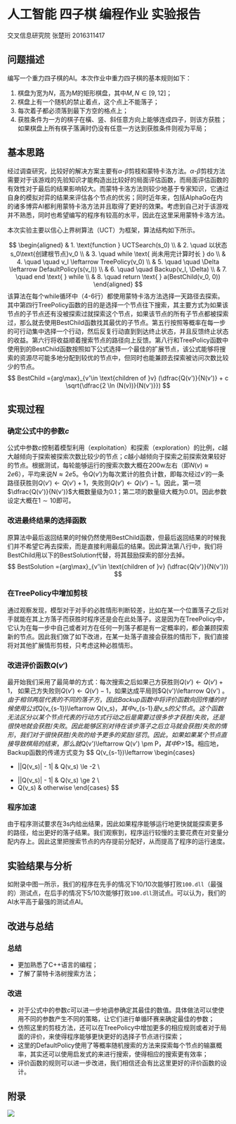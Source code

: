 # 人工智能 四子棋 编程作业 实验报告

交叉信息研究院 张楚珩 2016311417

## 问题描述

编写一个重力四子棋的AI。本次作业中重力四子棋的基本规则如下：

1. 棋盘为宽为$N$，高为$M$的矩形棋盘，其中$M,N\in[9, 12]$；
2. 棋盘上有一个随机的禁止着点，这个点上不能落子；
3. 每次着子都必须落到最下方空的格点上；
4. 获胜条件为一方的棋子在橫、竖、斜任意方向上能够连成四子，则该方获胜；如果棋盘上所有棋子落满时仍没有任意一方达到获胜条件则视为平局；

## 基本思路

经过调查研究，比较好的解决方案主要有$\alpha$-$\beta$剪枝和蒙特卡洛方法。$\alpha$-$\beta$剪枝方法需要对于该游戏的先验知识才能构造出比较好的局面评估函数，而局面评估函数的有效性对于最后的结果影响较大。而蒙特卡洛方法则较少地基于专家知识，它通过自身的模拟对弈的结果来评估各个节点的优劣；同时近年来，包括AlphaGo在内的诸多博弈AI都利用蒙特卡洛方法并且取得了更好的效果。考虑到自己对于该游戏并不熟悉，同时也希望编写的程序有较高的水平，因此在这里采用蒙特卡洛方法。

本次实验主要以信心上界树算法（UCT）为框架，算法结构如下所示。


$$
\begin{aligned}
& 1. \text{function } UCTSearch(s_0) \\
& 2. \quad 以状态 s_0\text{创建根节点}v_0 \\
& 3. \quad while \text{ 尚未用完计算时长 } do \\
& 4. \quad \quad v_l \leftarrow TreePolicy(v_0) \\
& 5. \quad \quad \Delta \leftarrow DefaultPolicy(s(v_l)) \\
& 6. \quad \quad Backup(v_l, \Delta) \\
& 7. \quad end \text{ } while \\
& 8. \quad return \text{ } a(BestChild(v_0, 0))
\end{aligned}
$$
该算法在每个while循环中（4-6行）都使用蒙特卡洛方法选择一天路径去探索。其中第四行TreePolicy函数的目的是选择一个节点往下搜索，其主要方式为如果该节点的子节点还有没被探索过就探索这个节点，如果该节点的所有子节点都被探索过，那么就去使用BestChild函数找其最优的子节点。第五行按照等概率在每一步的可行动集中选择一个行动，然后反复行动直到到达终止状态，并且反馈终止状态的收益。第六行将收益顺着搜索节点的路径向上反馈。第八行和TreePolicy函数中使用到的BestChild函数按照如下公式选择一个最佳的扩展节点，该公式能够将搜索的资源尽可能多地分配到较优的节点中，但同时也能兼顾去探索被访问次数比较少的节点。
$$
BestChild ={arg\max}_{v'\in \text{children of }v} (\dfrac{Q(v')}{N(v')} + c \sqrt{\dfrac{2 \ln (N(v))}{N(v')}})
$$

## 实现过程

### 确定公式中的参数$c$

公式中参数$c$控制着模型利用（exploitation）和探索（exploration）的比例，$c$越大越倾向于探索被探索次数比较少的节点；$c$越小越倾向于探索之前探索效果较好的节点。根据测试，每轮能够运行的搜索次数大概在200w左右（即$N(v)\approx2e6$），平均来说$N\approx 2e5$。令$Q(v')$为每次累计的胜负计数，即每次经过$v'$的一条路径获胜则$Q(v')\leftarrow Q(v') + 1$，失败则$Q(v')\leftarrow Q(v') - 1$。因此，第一项$\dfrac{Q(v')}{N(v')}$大概数量级为$0.1$；第二项的数量级大概为$0.01$。因此参数设定大概在$1\sim 10$即可。

### 改进最终结果的选择函数

原算法中最后返回结果的时候仍然使用BestChild函数，但最后返回结果的时候我们并不希望它再去探索，而是直接利用最后的结果。因此算法第八行中，我们将BestChild用以下的BestSolution代替，将其鼓励探索的部分去掉。
$$
BestSolution ={arg\max}_{v'\in \text{children of }v} (\dfrac{Q(v')}{N(v')})
$$

### 在TreePolicy中增加剪枝

通过观察发现，模型对于对手的必胜情形判断较差，比如在某一个位置落子之后对手就能在其上方落子而获胜时程序还是会在此处落子。这是因为在TreePolicy中，它认为在每一步中自己或者对方在任何一列落子都是有一定概率的，都会兼顾探索新的节点。因此我们做了如下改进，在某一处落子直接会获胜的情形下，我们直接将对其他扩展情形剪枝，只考虑这种必胜情形。

### 改进评价函数$Q(v')$

最开始我们采用了最简单的方式：每次搜索之后如果己方获胜则$Q(v')\leftarrow Q(v') + 1$， 如果己方失败则$Q(v')\leftarrow Q(v') - 1$，如果达成平局则$Q(v')\leftarrow Q(v') $。由于相邻两层代表的不同的落子方，因此Backup函数中将评价函数向回传播的时候使用公式$Q(v_{s-1})\leftarrow Q(v_s)$，其中$v_{s-1}$是$v_s$的父节点。这个函数无法区分以某个节点代表的行动方式行动之后是需要过很多步才获胜/失败，还是很快地就会获胜/失败。因此能够区别对待在该步落子之后立马就会获胜/失败的情形，我们对于很快获胜/失败的给予更多的奖励/惩罚。因此，如果如果某个节点直接导致棋局的结束，那么就$Q(v')\leftarrow Q(v') \pm P$，其中$P>1$。相应地，Backup函数的传递方式变为
$$
Q(v_{s-1})\leftarrow 
\begin{cases} 
+ ||Q(v_s)| - 1| & Q(v_s) \le -2 \\ 
- ||Q(v_s)| - 1| & Q(v_s) \ge 2 \\
- Q(v_s) & otherwise
\end{cases}
$$

### 程序加速

由于程序测试要求在3s内给出结果，因此如果程序能够运行地更快就能探索更多的路径，给出更好的落子结果。我们观察到，程序运行较慢的主要花费在对变量分配内存上。因此这里把搜索节点的内存提前分配好，从而提高了程序的运行速度。

## 实验结果与分析

如附录中图一所示，我们的程序在先手的情况下10/10次能够打败``100.dll``（最强的）测试点，在后手的情况下5/10次能够打败``100.dll``测试点。可以认为，我们的AI水平高于最强的测试点AI。

## 改进与总结

### 总结

* 更加熟悉了C++语言的编程；
* 了解了蒙特卡洛树搜索方法；

### 改进

* 对于公式中的参数$c$可以进一步地调参确定其最佳的数值。具体做法可以使使用不同的参数产生不同的策略，让它们进行单循环赛来确定最佳的参数；
* 仿照这里的剪枝方法，还可以在TreePolicy中增加更多的相应规则或者对于局面的评价，来使得程序能够更快更好的选择子节点进行探索；
* 这里的DefaultPolicy使用了等概率随机搜索的方法来探索每个节点的输赢概率，其实还可以使用启发式的来进行搜索，使得相应的搜索更有效率；
* 评价函数的规则可以进一步改进，我们相信还会有比这里更好的评价函数的设计。

## 附录

![](figure/figure1.png)
